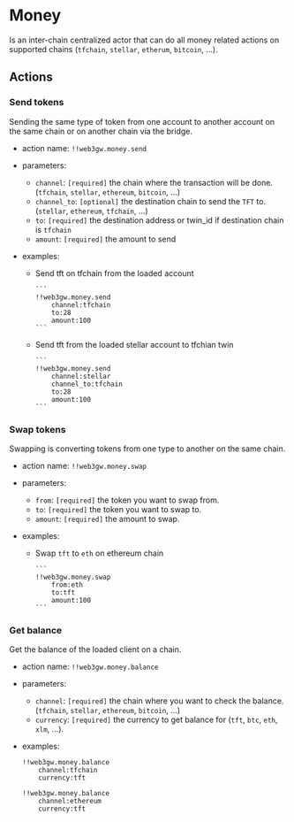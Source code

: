 # Money

Is an inter-chain centralized actor that can do all money related actions on supported chains (`tfchain`, `stellar`, `etherum`, `bitcoin`, ...).

## Actions

### Send tokens

Sending the same type of token from one account to another account on the same chain or on another chain via the bridge.

- action name: `!!web3gw.money.send`
- parameters:
  - `channel`: `[required]` the chain where the transaction will be done. (`tfchain`, `stellar`, `ethereum`, `bitcoin`, ...)
  - `channel_to`: `[optional]` the destination chain to send the `TFT` to. (`stellar`, `ethereum`, `tfchain`, ...)
  - `to`: `[required]` the destination address or twin_id if destination chain is `tfchain`
  - `amount`: `[required]` the amount to send

- examples:
  - Send tft on tfchain from the loaded account

        ```
        !!web3gw.money.send
            channel:tfchain
            to:28
            amount:100
        ```
  - Send tft from the loaded stellar account to tfchian twin

        ```
        !!web3gw.money.send
            channel:stellar
            channel_to:tfchain
            to:28
            amount:100
        ```

### Swap tokens

Swapping is converting tokens from one type to another on the same chain.

- action name: `!!web3gw.money.swap`
- parameters:
  - `from`: `[required]` the token you want to swap from.
  - `to`: `[required]` the token you want to swap to.
  - `amount`: `[required]` the amount to swap.

- examples:
  - Swap `tft` to `eth` on ethereum chain

        ```
        !!web3gw.money.swap
            from:eth
            to:tft
            amount:100
        ```

### Get balance

Get the balance of the loaded client on a chain.

- action name: `!!web3gw.money.balance`
- parameters:
  - `channel`: `[required]` the chain where you want to check the balance. (`tfchain`, `stellar`, `ethereum`, `bitcoin`, ...)
  - `currency`: `[required]` the currency to get balance for (`tft`, `btc`, `eth`, `xlm`, ...).
- examples:

    ```
    !!web3gw.money.balance
        channel:tfchain
        currency:tft
    ```

    ```
    !!web3gw.money.balance
        channel:ethereum
        currency:tft
    ```
